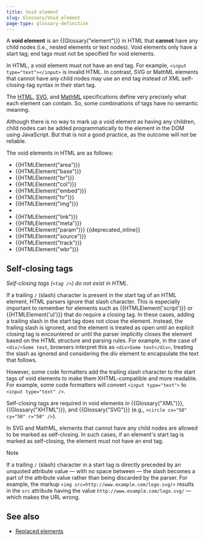 ```yaml
---
title: Void element
slug: Glossary/Void_element
page-type: glossary-definition
---
```




A **void element** is an {{Glossary("element")}} in HTML that **cannot** have any child nodes (i.e., nested elements or text nodes). Void elements only have a start tag; end tags must not be specified for void elements.

In HTML, a void element must not have an end tag. For example, `<input type="text"></input>` is invalid HTML. In contrast, SVG or MathML elements that cannot have any child nodes may use an end tag instead of XML self-closing-tag syntax in their start tag.

The [HTML](https://html.spec.whatwg.org/multipage/), [SVG](https://www.w3.org/TR/SVG2/), and [MathML](https://www.w3.org/TR/MathML3/) specifications define very precisely what each element can contain. So, some combinations of tags have no semantic meaning.

Although there is no way to mark up a void element as having any children, child nodes can be added programmatically to the element in the DOM using JavaScript. But that is not a good practice, as the outcome will not be reliable.

The void elements in HTML are as follows:

- {{HTMLElement("area")}}
- {{HTMLElement("base")}}
- {{HTMLElement("br")}}
- {{HTMLElement("col")}}
- {{HTMLElement("embed")}}
- {{HTMLElement("hr")}}
- {{HTMLElement("img")}}
- 
- {{HTMLElement("link")}}
- {{HTMLElement("meta")}}
- {{HTMLElement("param")}} {{deprecated_inline}}
- {{HTMLElement("source")}}
- {{HTMLElement("track")}}
- {{HTMLElement("wbr")}}

## Self-closing tags

_Self-closing tags (`<tag />`) do not exist in HTML._

If a trailing `/` (slash) character is present in the start tag of an HTML element, HTML parsers ignore that slash character. This is especially important to remember for elements such as {{HTMLElement('script')}} or {{HTMLElement('ul')}} that do require a closing tag. In these cases, adding a trailing slash in the start tag does not close the element. Instead, the trailing slash is ignored, and the element is treated as open until an explicit closing tag is encountered or until the parser implicitly closes the element based on the HTML structure and parsing rules. For example, in the case of `<div/>Some text`, browsers interpret this as `<div>Some text</div>`, treating the slash as ignored and considering the div element to encapsulate the text that follows.

However, some code formatters add the trailing slash character to the start tags of void elements to make them XHTML-compatible and more readable. For example, some code formatters will convert `<input type="text">` to `<input type="text" />`.

Self-closing tags are required in void elements in {{Glossary("XML")}}, {{Glossary("XHTML")}}, and {{Glossary("SVG")}} (e.g., `<circle cx="50" cy="50" r="50" />`).

In SVG and MathML, elements that cannot have any child nodes are allowed to be marked as self-closing. In such cases, if an element's start tag is marked as self-closing, the element must not have an end tag.

> [!NOTE]
> If a trailing `/` (slash) character in a start tag is directly preceded by an unquoted attribute value — with no space between — the slash becomes a part of the attribute value rather than being discarded by the parser. For example, the markup `<img src=http://www.example.com/logo.svg/>` results in the `src` attribute having the value `http://www.example.com/logo.svg/` — which makes the URL wrong.

## See also

- [Replaced elements](/Web/CSS/Replaced_element)
